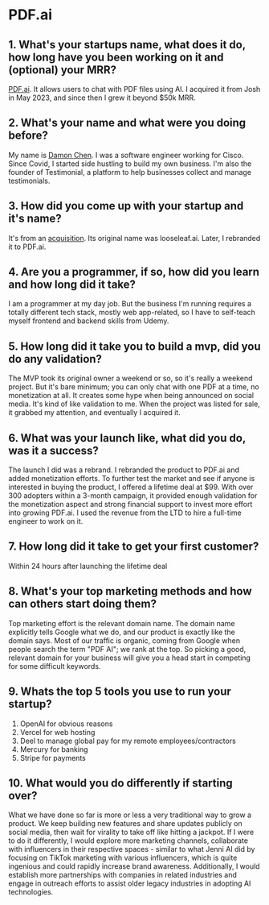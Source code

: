 # PDF.ai

## 1. What's your startups name, what does it do, how long have you been working on it and (optional) your MRR?
[PDF.ai](https://pdf.ai/). It allows users to chat with PDF files using AI. I acquired it from Josh in May 2023, and since then I grew it beyond $50k MRR.

## 2. What's your name and what were you doing before?
My name is [Damon Chen](https://x.com/damengchen). I was a software engineer working for Cisco. Since Covid, I started side hustling to build my own business. I'm also the founder of Testimonial, a platform to help businesses collect and manage testimonials.

## 3. How did you come up with your startup and it's name?
It's from an [acquisition](https://www.tiktok.com/@mrdamonchen/video/7229860752239316270). Its original name was looseleaf.ai. Later, I rebranded it to PDF.ai.

## 4. Are you a programmer, if so, how did you learn and how long did it take?
I am a programmer at my day job. But the business I'm running requires a totally different tech stack, mostly web app-related, so I have to self-teach myself frontend and backend skills from Udemy.

## 5. How long did it take you to build a mvp, did you do any validation?
The MVP took its original owner a weekend or so, so it's really a weekend project. But it's bare minimum; you can only chat with one PDF at a time, no monetization at all. It creates some hype when being announced on social media. It's kind of like validation to me. When the project was listed for sale, it grabbed my attention, and eventually I acquired it.

## 6. What was your launch like, what did you do, was it a success?
The launch I did was a rebrand. I rebranded the product to PDF.ai and added monetization efforts. To further test the market and see if anyone is interested in buying the product, I offered a lifetime deal at $99. With over 300 adopters within a 3-month campaign, it provided enough validation for the monetization aspect and strong financial support to invest more effort into growing PDF.ai. I used the revenue from the LTD to hire a full-time engineer to work on it.

## 7. How long did it take to get your first customer?
Within 24 hours after launching the lifetime deal

## 8. What's your top marketing methods and how can others start doing them?
Top marketing effort is the relevant domain name. The domain name explicitly tells Google what we do, and our product is exactly like the domain says. Most of our traffic is organic, coming from Google when people search the term "PDF AI"; we rank at the top. So picking a good, relevant domain for your business will give you a head start in competing for some difficult keywords.

## 9. Whats the top 5 tools you use to run your startup?
1. OpenAI for obvious reasons
2. Vercel for web hosting
3. Deel to manage global pay for my remote employees/contractors
4. Mercury for banking
5. Stripe for payments

## 10. What would you do differently if starting over?
What we have done so far is more or less a very traditional way to grow a product. We keep building new features and share updates publicly on social media, then wait for virality to take off like hitting a jackpot. If I were to do it differently, I would explore more marketing channels, collaborate with influencers in their respective spaces - similar to what Jenni AI did by focusing on TikTok marketing with various influencers, which is quite ingenious and could rapidly increase brand awareness. Additionally, I would establish more partnerships with companies in related industries and engage in outreach efforts to assist older legacy industries in adopting AI technologies.
